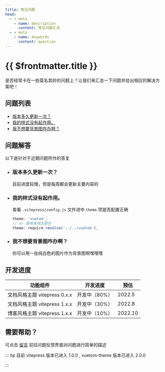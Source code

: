 ```yaml
--- 
title: 常见问题 
head:
  - - meta
    - name: description
      content: 常见问题汇总
  - - meta
    - name: keywords
      content: question
---
```


# {{ $frontmatter.title }}

是否经常卡在一些莫名其妙的问题上？让我们来汇总一下问题并给出相应的解决方案吧！


## 问题列表

- [版本多久更新一次？](#q01)
- [我的样式没有起作用。](#q02)
- [我不想要背景图咋办啊？](#q03)


## 问题解答

  以下是针对于近期问题所作的答复

- <h3 id="q01">版本多久更新一次？</h3>

  目前进度较慢，但是每周都会更新主要内容的

- <h3 id="q02">我的样式没有起作用。</h3>

  查看 `.vitepress/config.js` 文件进中 `theme` 项是否配置正确

  ```js light
  theme: 'vuetom',
  // or 使用本地主题包
  theme: require.resolve('../../vuetom'),
  ```
- <h3 id="q03">我不想要背景图咋办啊？</h3>

  你可以用一张纯白色的图片作为背景图啊嘿嘿嘿


## 开发进度

| 功能组件 | 开发进度 | 预估   |
| - | - | - |
| 文档风格主题 vitepress 0.x.x | 开发中（80%） | 2022.5 |  
| 文档风格主题 vitepress 1.x.x | 开发中（30%） | 2022.8 |  
| 博客风格主题 vitepress 1.x.x | 开发中（10%） | 2022.10 |


## 需要帮助？

  可点击 [留言](/zh-CN/feedback/) 前往问题反馈界面对问题进行简单的描述


::: tip
目前 vitepress 版本已进入 1.0.0 , vuetom-theme 版本已进入 2.0.0

:::
